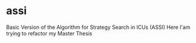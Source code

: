 # assi
Basic Version of the Algorithm for Strategy Search in ICUs (ASSI)
Here I'am trying to refactor my Master Thesis
